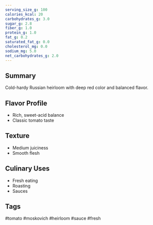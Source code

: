```yaml
---
serving_size_g: 100
calories_kcal: 20
carbohydrates_g: 3.0
sugar_g: 2.8
fiber_g: 1.0
protein_g: 1.0
fat_g: 0.2
saturated_fat_g: 0.0
cholesterol_mg: 0.0
sodium_mg: 5.0
net_carbohydrates_g: 2.0
---
```


## Summary
Cold-hardy Russian heirloom with deep red color and balanced flavor.

## Flavor Profile
- Rich, sweet-acid balance
- Classic tomato taste

## Texture
- Medium juiciness
- Smooth flesh

## Culinary Uses
- Fresh eating
- Roasting
- Sauces

## Tags
#tomato #moskovich #heirloom #sauce #fresh